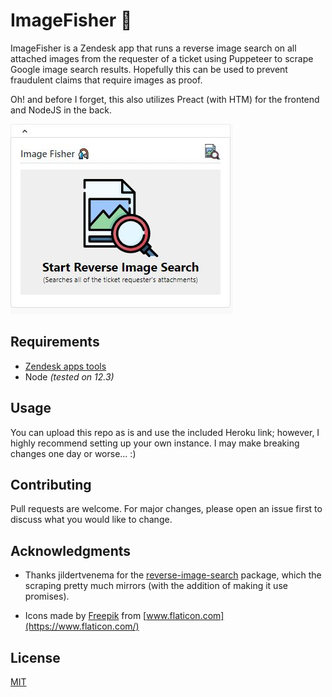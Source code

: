 # ImageFisher 🎣

ImageFisher is a Zendesk app that runs a reverse image search on all attached images from the requester of a ticket using Puppeteer to scrape Google image search results. Hopefully this can be used to prevent fraudulent claims that require images as proof. 

Oh! and before I forget, this also utilizes Preact (with HTM) for the frontend and NodeJS in the back.

![Screenshot](https://raw.githubusercontent.com/gabenunez/imagefisher/master/imageFisher.JPG)

## Requirements

- [Zendesk apps tools](https://develop.zendesk.com/hc/en-us/articles/360001075048)
- Node *(tested on 12.3)*

## Usage

You can upload this repo as is and use the included Heroku link; however, I highly recommend setting up your own instance. I may make breaking changes one day or worse... :) 

## Contributing
Pull requests are welcome. For major changes, please open an issue first to discuss what you would like to change.

## Acknowledgments
- Thanks jildertvenema for the [reverse-image-search](https://github.com/jildertvenema/reverse-image-search) package, which the scraping pretty much mirrors (with the addition of making it use promises).

- Icons made by [Freepik](https://www.flaticon.com/authors/freepik) from [www.flaticon.com](https://www.flaticon.com/)

## License
[MIT](https://choosealicense.com/licenses/mit/)
